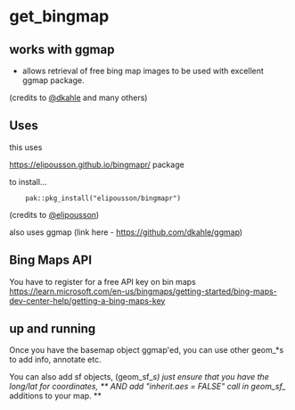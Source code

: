 # get_bingmap
## works with ggmap 
- allows retrieval of free bing map images to be used with excellent ggmap package. 

(credits to [@dkahle](https://github.com/dkahle) and many others)

## Uses
this uses 

https://elipousson.github.io/bingmapr/ package

to install...
```
    pak::pkg_install("elipousson/bingmapr")
```

(credits to [@elipousson](https://github.com/elipousson))
    

also uses ggmap (link here - https://github.com/dkahle/ggmap)

    
## Bing Maps API 
You have to register for a free API key on bin maps
    https://learn.microsoft.com/en-us/bingmaps/getting-started/bing-maps-dev-center-help/getting-a-bing-maps-key


## up and running
Once you have the basemap object ggmap'ed, you can use other geom_*s to add info, annotate etc.

You can also add sf objects, (geom_sf_*s) just ensure that you have the long/lat for coordinates, ** AND add "inherit.aes = FALSE" call in geom_sf_* additions to your map. **


